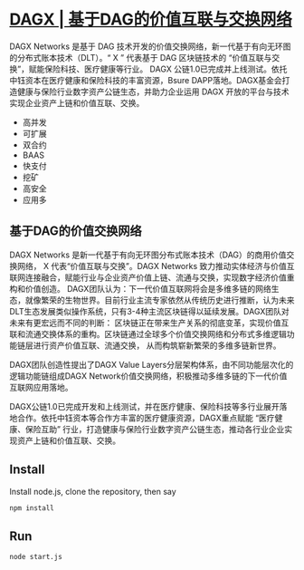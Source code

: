 # [DAGX | 基于DAG的价值互联与交换网络](http://dagx.io "dagx官网")

DAGX Networks 是基于 DAG 技术开发的价值交换网络，新一代基于有向无环图的分布式账本技术（DLT）。“ X ” 代表基于 DAG 区块链技术的 “价值互联与交换”，赋能保险科技、医疗健康等行业。 DAGX 公链1.0已完成并上线测试。依托中钰资本在医疗健康和保险科技的丰富资源，Bsure DAPP落地。DAGX基金会打造健康与保险行业数字资产公链生态，并助力企业运用 DAGX 开放的平台与技术实现企业资产上链和价值互联、交换。

- 高并发
- 可扩展
- 双合约
- BAAS
- 快支付
- 挖矿
- 高安全
- 应用多
## 基于DAG的价值交换网络
DAGX Networks 是新一代基于有向无环图分布式账本技术（DAG）的商用价值交换网络， X 代表“价值互联与交换”。DAGX Networks 致力推动实体经济与价值互联网连接融合，赋能行业与企业资产价值上链、流通与交换，实现数字经济价值重构和价值创造。 DAGX团队认为：下一代价值互联网将会是多维多链的网络生态，就像繁荣的生物世界。目前行业主流专家依然从传统历史进行推断，认为未来DLT生态发展类似操作系统，只有3-4种主流区块链得以延续发展。DAGX团队对未来有更宏远而不同的判断： 区块链正在带来生产关系的彻底变革，实现价值互联和流通交换体系的重构。区块链通过全球多个价值交换网络和分布式多维逻辑功能链层进行资产价值互联、流通交换， 从而构筑崭新繁荣的多维多链新世界。 

DAGX团队创造性提出了DAGX Value Layers分层架构体系，由不同功能层次化的逻辑功能链组成DAGX Network价值交换网络，积极推动多维多链的下一代价值互联网应用落地。

DAGX公链1.0已完成开发和上线测试，并在医疗健康、保险科技等多行业展开落地合作。依托中钰资本等合作方丰富的医疗健康资源，DAGX重点赋能 “医疗健康、保险互助” 行业，打造健康与保险行业数字资产公链生态，推动各行业企业实现资产上链和价值互联、交换。


## Install

Install node.js, clone the repository, then say
```sh
npm install
```


## Run
```sh
node start.js
```

